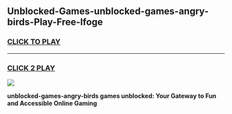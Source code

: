 
## Unblocked-Games-unblocked-games-angry-birds-Play-Free-lfoge
<h3>
<a href="https://premium76.site?title=unblocked-games-angry-birds&ref=09A">CLICK TO PLAY</a></h3>
<hr>

<h3>
<a href="https://premium76.site?title=unblocked-games-angry-birds&ref=09A">CLICK 2 PLAY</a>
  
</h3>

<a href="https://premium76.site?title=unblocked-games-angry-birds&ref=09A"><img src="https://clearcache.store/games.png"></a>


**unblocked-games-angry-birds games unblocked: Your Gateway to Fun and Accessible Online Gaming**
